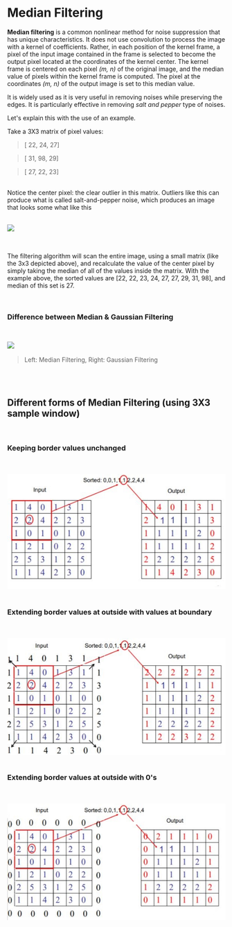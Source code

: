 # Median Filtering

__Median filtering__ is a common nonlinear method for noise suppression that has unique characteristics. It does not use convolution to process the image with a kernel of coefficients. Rather, in each position of the kernel frame, a pixel of the input image contained in the frame is selected to become the output pixel located at the coordinates of the kernel center. The kernel frame is centered on each pixel _(m, n)_ of the original image, and the median value of pixels within the kernel frame is computed. The pixel at the coordinates _(m, n)_ of the output image is set to this median value.

It is widely used as it is very useful in removing noises while preserving the edges. It is particularly effective in removing _salt and pepper_ type of noises.

Let's explain this with the use of an example.

Take a 3X3 matrix of pixel values:

> [ 22, 24, 27]

>[ 31, 98, 29]

>[ 27, 22, 23]

<br/>
Notice the center pixel: the clear outlier in this matrix. Outliers like this can produce what is called salt-and-pepper noise, which produces an image that looks some what like this
<br/>
<br/>

![](https://miro.medium.com/max/671/1*2I9jCD3ZuQd-SUhC21ra8Q.jpeg)

<br/>

The filtering algorithm will scan the entire image, using a small matrix (like the 3x3 depicted above), and recalculate the value of the center pixel by simply taking the median of all of the values inside the matrix. With the example above, the sorted values are [22, 22, 23, 24, 27, 27, 29, 31, 98], and median of this set is 27.

<br/>

### Difference between Median & Gaussian Filtering

<br/>


![](https://miro.medium.com/max/3000/1*H-Rc2oZLOQdZkUselTPiig.png)

> Left: Median Filtering, Right: Gaussian Filtering

<br/>
<br/>

## Different  forms of Median Filtering (using 3X3 sample window)

<br/>

### Keeping border values unchanged 
<br/>
<br/>

<img src="images/img_3.jpg">
<br/>
<br/>

### Extending border values at outside with values at boundary
<br/>
<br/>

<img src="images/img_2.jpg">
<br/>
<br/>

### Extending border values at outside with 0's
<br/>
<br/>

<img src="images/img_1.jpg">





